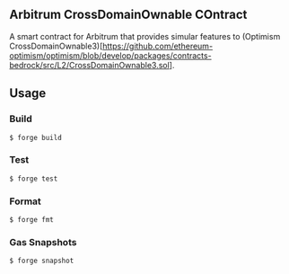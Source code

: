 ## Arbitrum CrossDomainOwnable COntract

A smart contract for Arbitrum that provides simular features to (Optimism CrossDomainOwnable3)[https://github.com/ethereum-optimism/optimism/blob/develop/packages/contracts-bedrock/src/L2/CrossDomainOwnable3.sol].

## Usage

### Build

```shell
$ forge build
```

### Test

```shell
$ forge test
```

### Format

```shell
$ forge fmt
```

### Gas Snapshots

```shell
$ forge snapshot
```